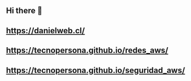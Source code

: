 ## Hi there 👋
https://danielweb.cl/
-----
https://tecnopersona.github.io/redes_aws/
----
https://tecnopersona.github.io/seguridad_aws/
----
<!--
**TecnoPersona/tecnopersona** is a ✨ _special_ ✨ repository because its `README.md` (this file) appears on your GitHub profile.

Here are some ideas to get you started:

- 🔭 I’m currently working on ...
- 🌱 I’m currently learning ...
- 👯 I’m looking to collaborate on ...
- 🤔 I’m looking for help with ...
- 💬 Ask me about ...
- 📫 How to reach me: ...
- 😄 Pronouns: ...
- ⚡ Fun fact: ...
-->


